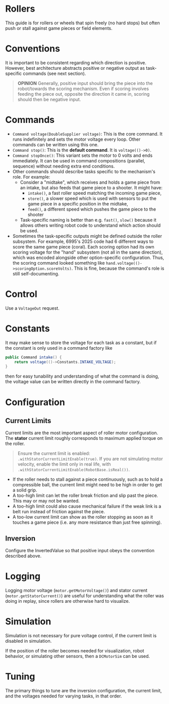 # Rollers

This guide is for rollers or wheels that spin freely (no hard stops) but often push or stall against game pieces or field elements. 

# Conventions

It is important to be consistent regarding which direction is positive. However, best architecture abstracts positive or negative output as task-specific commands (see next section).
> __OPINION__ Generally, positive input should bring the piece into the robot/towards the scoring mechanism. Even if scoring involves feeding the piece out, opposite the direction it came in, scoring should then be negative input.

# Commands
* `Command voltage(DoubleSupplier voltage)`: This is the core command. It runs indefinitely and sets the motor voltage every loop. Other commands can be written using this one.
* `Command stop()`: This is the **default command**. It is `voltage(()->0)`.
* `Command stopOnce()`: This variant sets the motor to 0 volts and ends immediately. It can be used in command compositions (parallel, sequence) without needing extra end conditions.
* Other commands should describe tasks specific to the mechanism's role. For example:
    * Consider a "midtake", which receives and holds a game piece from an intake, but also feeds that game piece to a shooter. It might have:
        * `intake()`, a fast roller speed matching the incoming game piece,
        * `store()`, a slower speed which is used with sensors to put the game piece in a specific position in the midtake,
        * `feed()`, a different speed which pushes the game piece to the shooter
    * Task-specific naming is better than e.g. `fast()`, `slow()` because it allows others writing robot code to understand which action should be used.
* Sometimes the task-specific outputs might be defined outside the roller subsystem. For example, 6995's 2025 code had 6 different ways to score the same game piece (coral). Each scoring option had its own scoring voltage for the "hand" subsystem (not all in the same direction), which was encoded alongside other option-specific configuration. Thus, the scoring command looked something like `hand.voltage(()->scoringOption.scoreVolts)`. This is fine, because the command's role is still self-documenting.

# Control
Use a `VoltageOut` request.

# Constants
It may make sense to store the voltage for each task as a constant, but if the constant is only used in a command factory like
```java
public Command intake() {
    return voltage(()->Constants.INTAKE_VOLTAGE);
}
```
then for easy tunability and understanding of what the command is doing, the voltage value can be written directly in the command factory.
# Configuration
## Current Limits
Current limits are the most important aspect of roller motor configuration. The __stator__ current limit roughly corresponds to maximum applied torque on the roller. 

> Ensure the current limit is enabled: `.withStatorCurrentLimitEnable(true)`. If you are not simulating motor velocity, enable the limit only in real life, with `.withStatorCurrentLimitEnable(RobotBase.isReal())`.

* If the roller needs to stall against a piece continuously, such as to hold a compressible ball, the current limit might need to be high in order to get a solid grip.
* A too-high limit can let the roller break friction and slip past the piece. This may or may not be wanted.
* A too-high limit could also cause mechanical failure if the weak link is a belt run instead of friction against the piece.
* A too-low current limit can show as the roller stopping as soon as it touches a game piece (i.e. any more resistance than just free spinning). 

## Inversion
Configure the InvertedValue so that positive input obeys the convention described above.

# Logging
Logging motor voltage (`motor.getMotorVoltage()`) and stator current (`motor.getStatorCurrent()`) are useful for understanding what the roller was doing in replay, since rollers are otherwise hard to visualize.

# Simulation
Simulation is not necessary for pure voltage control, if the current limit is disabled in simulation.

If the position of the roller becomes needed for visualization, robot behavior, or simulating other sensors, then a `DCMotorSim` can be used.

# Tuning
The primary things to tune are the inversion configuration, the current limit, and the voltages needed for varying tasks, in that order.
